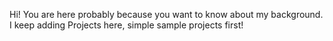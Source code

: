 Hi! 
You are here probably because you want to know about my background.
I keep adding Projects here, simple sample projects first!
